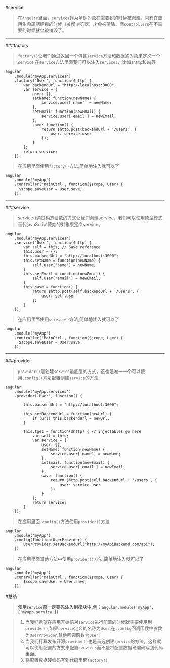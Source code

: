 #service
>在`Angular`里面，`services`作为单例对象在需要到的时候被创建，只有在应用生命周期结束的时候（关闭浏览器）才会被清除。而`controllers`在不需要的时候就会被销毁了。

***

###factory
>`factory()`让我们通过返回一个包含`service`方法和数据的对象来定义一个`service`
>在`service`方法里面我们可以注入`services`，比如`$http`和`$q`等

	angular
		.module('myApp.services')
		.factory('User', function($http) {
			var backendUrl = "http://localhost:3000";  
			var service = {
				user: {},
				setName: function(newName) { 
					service.user['name'] = newName; 
				},
				setEmail: function(newEmail) {
					service.user['email'] = newEmail;
				},
				save: function() {
					return $http.post(backendUrl + '/users', {
						user: service.user
					});
				}
			};  
			return service;
		});

>在应用里面使用`factory()`方法,简单地注入就可以了

	angular
		.module('myApp')
		.controller('MainCtrl', function($scope, User) {
		  $scope.saveUser = User.save;
		});

***

###service
>service()通过构造函数的方式让我们创建service，我们可以使用原型模式替代javaScript原始的对象来定义service。
	
	angular
		.module('myApp.services')
		.service('User', function($http) {
			var self = this; // Save reference
			this.user = {};
			this.backendUrl = "http://localhost:3000";
			this.setName = function(newName) {
				self.user['name'] = newName;
			}
			this.setEmail = function(newEmail) {
				self.user['email'] = newEmail;
			}
			this.save = function() {
				return $http.post(self.backendUrl + '/users', {
					user: self.user
				})
			}
		});

>在应用里面使用`service()`方法,简单地注入就可以了

	angular
		.module('myApp')
		.controller('MainCtrl', function($scope, User) {
		  $scope.saveUser = User.save;
		});

***

###provider
>`provider()`是创建`service`最底层的方式，这也是唯一一个可以使用`.config()`方法配置创建`service`的方法

	angular
		.module('myApp.services')
		.provider('User', function() {

			this.backendUrl = "http://localhost:3000";

			this.setBackendUrl = function(newUrl) {
				if (url) this.backendUrl = newUrl;
			}

			this.$get = function($http) { // injectables go here
				var self = this;
				var service = {
					user: {},
					setName: function(newName) {
						service.user['name'] = newName;
					},
					setEmail: function(newEmail) {
						service.user['email'] = newEmail;
					},
					save: function() {
						return $http.post(self.backendUrl + '/users', {
							user: service.user
						})
					}
				};
				return service;
			}
		});

>在应用里面`.config()`方法使用`provider()`方法

	angular
		.module('myApp')
		.config(function(UserProvider) {
			UserProvider.setBackendUrl("http://myApiBackend.com/api");
		})

>在应用里面其他方法中使用`provider()`方法,简单地注入就可以了
	
	angular
		.module('myApp')
		.controller('MainCtrl', function($scope, User) {
			$scope.saveUser = User.save;
		});

#总结
>__使用`service`前一定要先注入到模块中,例：`angular.module('myApp', ['myApp.service'])`__

>1. 当我们希望在应用开始前对`service`进行配置的时候就需要使用到`provider()`,如果`service`定义的名称为`User`,在`.config`回调函数中参数为`UserProvider`,其他回调函数为`User`;
>2. 当我们打算发布开源`provider()`也是首选创建`service`的方法，这样就可以使用配置的方式来配置`services`而不是将配置数据硬编码写到代码里面。
>3. 将配置数据硬编码写到代码里面`factory()`

